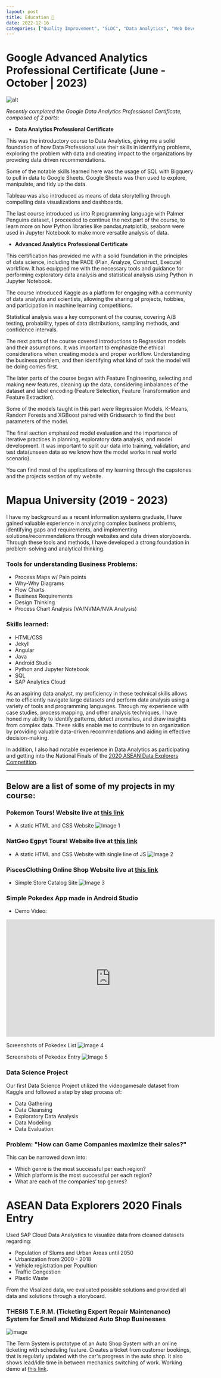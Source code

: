 ```yaml
---
layout: post
title: Education 🌱
date: 2022-12-16
categories: ["Quality Improvement", "SLDC", "Data Analytics", "Web Development", "Anrdoid Studio"]
---
```


# Google Advanced Analytics Professional Certificate (June - October | 2023)

![alt](https://i.ibb.co/BGLtbkB/badge.png)

*Recently completed the Google Data Analytics Professional Certificate, composed of 2 parts:* 

- **Data Analytics Professional Certificate** 

This was the introductory course to Data Analytics, giving me a solid foundation of how Data Professional use their skills in identifying problems, exploring the problem with data and creating impact to the organizations by providing data driven recommendations. 

Some of the notable skills learned here was the usage of SQL with Bigquery to pull in data to Google Sheets. Google Sheets was then used to explore, manipulate, and tidy up the data. 

Tableau was also introduced as means of data storytelling through compelling data visualizations and dashboards.

The last course introduced us into R programming language with Palmer Penguins dataset, I proceeded to continue the next part of the course, to learn more on how Python libraries like pandas,matplotlib, seaborn were used in Jupyter Notebook to make more versatile analysis of data.

- **Advanced Analytics Professional Certificate** 

This certification has provided me with a solid foundation in the principles of data science, including the PACE (Plan, Analyze, Construct, Execute) workflow. It has equipped me with the necessary tools and guidance for performing exploratory data analysis and statistical analysis using Python in Jupyter Notebook.

The course introduced Kaggle as a platform for engaging with a community of data analysts and scientists, allowing the sharing of projects, hobbies, and participation in machine learning competitions.

Statistical analysis was a key component of the course, covering A/B testing, probability, types of data distributions, sampling methods, and confidence intervals.

The next parts of the course covered introductions to Regression models and their assumptions. It was important to emphasize the ethical considerations when creating models and proper workflow. Understanding the business problem, and then identifying what kind of task the model will be doing comes first.

The later parts of the course began with Feature Engineering, selecting and making new features, cleaning up the data, considering imbalances of the dataset and label encoding (Feature Selection,  Feature Transformation and Feature Extraction).

Some of the models taught in this part were Regression Models, K-Means, Random Forests and XGBoost paired with Gridsearch to find the best parameters of the model.

The final section emphasized model evaluation and the importance of iterative practices in planning, exploratory data analysis, and model development. It was important to split our data into training, validation, and test data(unseen data so we know how the model works in real world scenario). 

You can find most of the applications of my learning through the capstones and the projects section of my website. 

# Mapua University (2019 - 2023)

I have my background as a recent information systems graduate, I have gained valuable experience in analyzing complex business problems, identifying gaps and requirements, and implementing solutions/recommendations through websites and data driven storyboards. Through these tools and methods, I have developed a strong foundation in problem-solving and analytical thinking.


### Tools for understanding Business Problems:

- Process Maps w/ Pain points
- Why-Why Diagrams
- Flow Charts
- Business Requirements 
- Design Thinking 
- Process Chart Analysis (VA/NVMA/NVA Analysis)
 
### Skills learned:

- HTML/CSS
- Jekyll
- Angular
- Java 
- Android Studio
- Python and Jupyter Notebook
- SQL 
- SAP Analytics Cloud

As an aspiring data analyst, my proficiency in these technical skills allows me to efficiently navigate large datasets and perform data analysis using a variety of tools and programming languages. Through my experience with case studies, process mapping, and other analysis techniques, I have honed my ability to identify patterns, detect anomalies, and draw insights from complex data. These skills enable me to contribute to an organization by providing valuable data-driven recommendations and aiding in effective decision-making.

In addition, I also had notable experience in Data Analytics as participating and getting into the National Finals of the [2020 ASEAN Data Explorers Competition](#asean-data-explorers-2020-finals-entry). 

---

## Below are a list of some of my projects in my course:

### Pokemon Tours! Website live at [this link](https://davidquindoza.github.io/pokemontours/)
- A static HTML and CSS Website
![Image 1](https://i.ibb.co/7RkHpX7/Pokemon.png)

### NatGeo Egpyt Tours! Website live at [this link](https://davidquindoza.github.io/natgeo_expeditions/index.html)
- A static HTML and CSS Website with single line of JS
![Image 2](https://i.ibb.co/BzmtC5G/Egypt.png)

### PiscesClothing Online Shop Website live at [this link](https://davidquindoza.github.io/piscesclothing-/index.html)
- Simple Store Catalog Site
![Image 3](https://i.ibb.co/sKtLVVm/Pisces.png)

### Simple Pokedex App made in Android Studio
-  Demo Video:
 <iframe width="560" height="315" src="https://www.youtube.com/embed/xwCH2GPgb1I" frameborder="0" allowfullscreen></iframe>

Screenshots of Pokedex List
![Image 4](https://i.ibb.co/kymvvkj/Pokedex.png)

Screenshots of Pokedex Entry
![Image 5](https://i.ibb.co/FX6nJT6/Pokedex-2.png)

### Data Science Project
Our first Data Science Project utilized the videogamesale dataset from Kaggle and followed a step by step process of:

- Data Gathering
- Data Cleansing
- Exploratory Data Analysis
- Data Modeling 
- Data Evaluation

### Problem: "How can Game Companies maximize their sales?"

This can be narrowed down into:
- Which genre is the most successful per each region?
- Which platform is the most successful per each region?
- What are each of the companies’ top genres? 

<object data="{{ site.url }}{{ site.baseurl }}/pdfs/dataScienceproject.pdf" width="600" height="600" type="application/pdf">
</object>


# ASEAN Data Explorers 2020 Finals Entry
Used SAP Cloud Data Analystics to visualize data from cleaned datasets regarding:

- Population of Slums and Urban Areas until 2050
- Urbanization from 2000 - 2018
- Vehicle registration per Popultion
- Traffic Congestion
- Plastic Waste

From the Visalized data, we evaluated possible solutions and provided all data and solutions through a storyboard.

<object data="{{ site.url }}{{ site.baseurl }}/pdfs/aseandata.pdf" width="900" height="600" type="application/pdf">
</object>

### THESIS T.E.R.M. (Ticketing Expert Repair Maintenance) System for Small and Midsized Auto Shop Businesses

![image](https://i.ibb.co/bKfw6Ly/TERM.png)

The Term System is prototype of an Auto Shop System with an online ticketing with scheduling feature. Creates a ticket from customer bookings, that is regularly updated with the car's progress in the auto shop. It also shows lead/idle time in between mechanics switching of work. Working demo at [this link](https://term-system.web.app/).